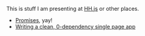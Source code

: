 This is stuff I am presenting at [HH.js](http://www.meetup.com/hamburg-js/) or other places.

- [Promises](promises/), yay!
- [Writing a clean, 0-dependency single page app](zeroDepSinglePageApp/)
